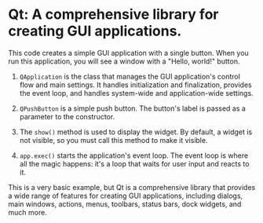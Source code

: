 # Qt: A comprehensive library for creating GUI applications.
This code creates a simple GUI application with a single button. When you run this application, you will see a window with a "Hello, world!" button.

1. `QApplication` is the class that manages the GUI application's control flow and main settings. It handles initialization and finalization, provides the event loop, and handles system-wide and application-wide settings.

2. `QPushButton` is a simple push button. The button's label is passed as a parameter to the constructor.

3. The `show()` method is used to display the widget. By default, a widget is not visible, so you must call this method to make it visible.

4. `app.exec()` starts the application's event loop. The event loop is where all the magic happens: it's a loop that waits for user input and reacts to it.

This is a very basic example, but Qt is a comprehensive library that provides a wide range of features for creating GUI applications, including dialogs, main windows, actions, menus, toolbars, status bars, dock widgets, and much more.